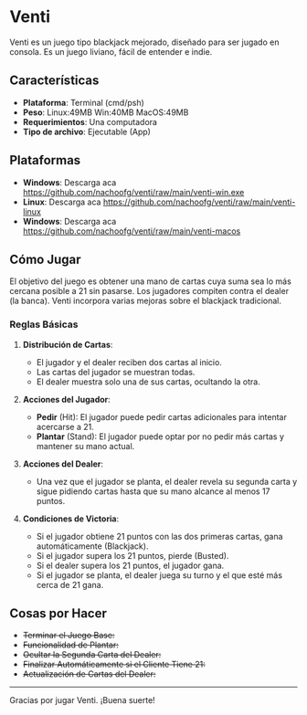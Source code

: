 # Venti

Venti es un juego tipo blackjack mejorado, diseñado para ser jugado en consola. Es un juego liviano, fácil de entender e indie.

## Características

- **Plataforma**: Terminal (cmd/psh)
- **Peso**: Linux:49MB Win:40MB MacOS:49MB
- **Requerimientos**: Una computadora
- **Tipo de archivo**: Ejecutable (App)

## Plataformas
- **Windows**: Descarga aca https://github.com/nachoofg/venti/raw/main/venti-win.exe
- **Linux**: Descarga aca https://github.com/nachoofg/venti/raw/main/venti-linux
- **Windows**: Descarga aca https://github.com/nachoofg/venti/raw/main/venti-macos

## Cómo Jugar

El objetivo del juego es obtener una mano de cartas cuya suma sea lo más cercana posible a 21 sin pasarse. Los jugadores compiten contra el dealer (la banca). Venti incorpora varias mejoras sobre el blackjack tradicional.

### Reglas Básicas

1. **Distribución de Cartas**:
    - El jugador y el dealer reciben dos cartas al inicio.
    - Las cartas del jugador se muestran todas.
    - El dealer muestra solo una de sus cartas, ocultando la otra.

2. **Acciones del Jugador**:
    - **Pedir** (Hit): El jugador puede pedir cartas adicionales para intentar acercarse a 21.
    - **Plantar** (Stand): El jugador puede optar por no pedir más cartas y mantener su mano actual.

3. **Acciones del Dealer**:
    - Una vez que el jugador se planta, el dealer revela su segunda carta y sigue pidiendo cartas hasta que su mano alcance al menos 17 puntos.

4. **Condiciones de Victoria**:
    - Si el jugador obtiene 21 puntos con las dos primeras cartas, gana automáticamente (Blackjack).
    - Si el jugador supera los 21 puntos, pierde (Busted).
    - Si el dealer supera los 21 puntos, el jugador gana.
    - Si el jugador se planta, el dealer juega su turno y el que esté más cerca de 21 gana.

## Cosas por Hacer
* ~~Terminar el Juego Base:~~
* ~~Funcionalidad de Plantar:~~
* ~~Ocultar la Segunda Carta del Dealer:~~
* ~~Finalizar Automáticamente si el Cliente Tiene 21:~~
* ~~Actualización de Cartas del Dealer:~~

---

Gracias por jugar Venti. ¡Buena suerte!
